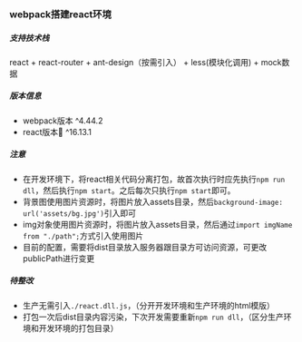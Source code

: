 ### webpack搭建react环境

##### 支持技术栈
react + react-router + ant-design（按需引入） + less(模块化调用) + mock数据 

##### 版本信息
* webpack版本 ^4.44.2
* react版本 ^16.13.1

##### 注意
* 在开发环境下，将react相关代码分离打包，故首次执行时应先执行`npm run dll`，然后执行`npm start`。之后每次只执行`npm start`即可。
* 背景图使用图片资源时，将图片放入assets目录，然后`background-image: url('assets/bg.jpg')`引入即可
* img对象使用图片资源时，将图片放入assets目录，然后通过`import imgName from "./path";`方式引入使用图片
* 目前的配置，需要将dist目录放入服务器跟目录方可访问资源，可更改publicPath进行变更

##### 待整改
* 生产无需引入`./react.dll.js`，（分开开发环境和生产环境的html模版）
* 打包一次后dist目录内容污染，下次开发需要重新`npm run dll`，（区分生产环境和开发环境的打包目录）
